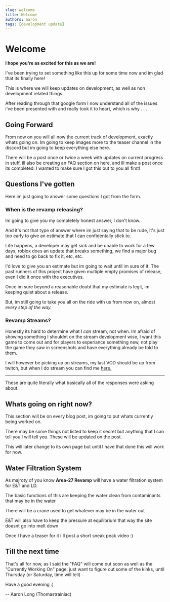 ```yaml
---
slug: welcome
title: Welcome
authors: aaron
tags: [development update]
---
```


# Welcome

**I hope you're as excited for this as we are!**

I've been trying to set something like this up for some time now and im glad that its finally here!

This is where we will keep updates on development, as well as non development related things.

After reading through that google form I now understand all of the issues i've been presented with and really took it to heart, which is why . . .

## Going Forward

From now on you will all now the current track of development, exactly whats going on. Im going to keep images more to the teaser channel in the discord but im going to keep everything else here.

There will be a post once or twice a week with updates on current progress in stuff, ill also be creating an FAQ section on here, and ill make a post once its completed. I wanted to make sure I got this out to you all first!

## Questions I've gotten

Here im just going to answer some questions I got from the form.

### When is the revamp releasing?

Im going to give you my completely honest answer, I don't know.

And it's not that type of answer where im just saying that to be rude, it's just too early to give an estimate that I can confidentally stick to.

Life happens, a developer may get sick and be unable to work for a few days, roblox does an update that breaks something, we find a major bug and need to go back to fix it, etc, etc.

I'd love to give you an estimate but im going to wait until im sure of it. The past runners of this project have given multiple empty promises of release, even I did it once with the executives.

Once im sure beyond a reasonable doubt that my estimate is legit, im keeping quiet about a release.

But, im still going to take you all on the ride with us from now on, almost *every step of the way.*

### Revamp Streams?

Honestly its hard to determine what I *can* stream, not when. Im afraid of showing something I shouldnt on the stream development wise, I want this game to come out and for players to experiance something new, not play the game they saw in screenshots and have everything already be told to them.

I will however be picking up on streams, my last VOD should be up from twitch, but when I do stream you can find me [here.](https://www.twitch.tv/thomastrainiac)

---

These are quite literally what basically all of the responses were asking about.

## Whats going on right now?

This section will be on every blog post, im going to put whats currently being worked on.

There may be some things not listed to keep it secret but anything that I can tell you I will tell you. These will be updated on the post.

This will later change to its own page but until I have that done this will work for now.

## Water Filtration System

As majroty of you know **Area-27 Revamp** will have a water filtration system for E&T and LD.

The basic functions of this are keeping the water clean from contaminants that may be in the water

There will be a crane used to get whatever may be in the water out

E&T will also have to keep the pressure at equilibrium that way the site doesnt go into melt down

Once I have a teaser for it i'll post a short sneak peak video :)

## Till the next time

That's all for now, as I said the "FAQ" will come out soon as well as the "Currently Working On" page, just want to figure out some of the kinks, until Thursday (or Saturday, time will tell)

Have a good evening :)

-- Aaron Long (Thomastrainiac)